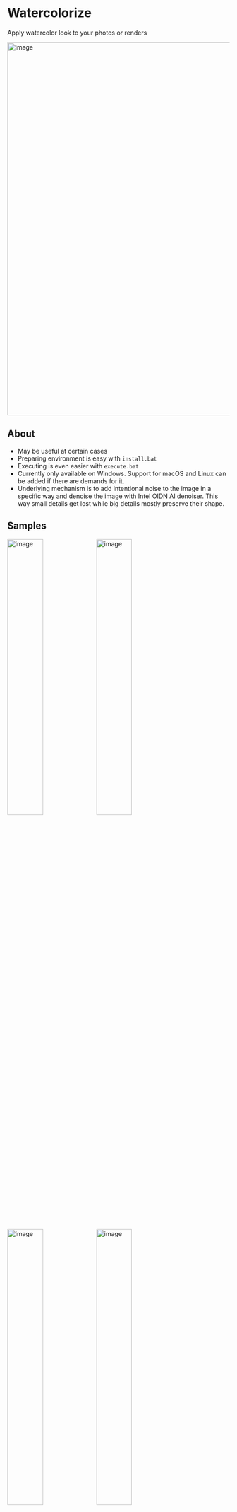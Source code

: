 # Watercolorize
Apply watercolor look to your photos or renders

<img width="843" alt="image" src="https://user-images.githubusercontent.com/66480156/144498707-d4511f7e-659f-4c70-87be-3529a50bd262.png">

## About
* May be useful at certain cases
* Preparing environment is easy with `install.bat`
* Executing is even easier with `execute.bat`
* Currently only available on Windows. Support for macOS and Linux can be added if there are demands for it.
* Underlying mechanism is to add intentional noise to the image in a specific way and denoise the image with Intel OIDN AI denoiser. This way small details get lost while big details mostly preserve their shape.
## Samples

<img width="40%" alt="image" src="https://user-images.githubusercontent.com/66480156/144493200-2bd37efe-29d7-4c58-9040-2d90fde2aedb.jpg"><img width="40%" alt="image" src="https://user-images.githubusercontent.com/66480156/144498552-0825892d-f55e-471d-b048-1c6c7965c8de.jpg">
<img width="40%" alt="image" src="https://user-images.githubusercontent.com/66480156/144493205-63957d62-3505-4e17-9c9a-50ff0fda6b02.jpg"><img width="40%" alt="image" src="https://user-images.githubusercontent.com/66480156/144498559-f6486286-3a94-47b4-80de-f4f897ae6813.jpg">
<img width="40%" alt="image" src="https://user-images.githubusercontent.com/66480156/144493211-66b4a877-d0b6-4708-b33e-10ccedfec88d.jpg"><img width="40%" alt="image" src="https://user-images.githubusercontent.com/66480156/144498562-97fc856f-b49c-49e4-acc0-2247e2413920.jpg">
<img width="40%" alt="image" src="https://user-images.githubusercontent.com/66480156/144493217-58fb938b-c900-4a6b-87c9-e79143e72e9d.jpg"><img width="40%" alt="image" src="https://user-images.githubusercontent.com/66480156/144498563-bd0eae80-4c9e-40d8-b715-8b83caa52629.jpg">
